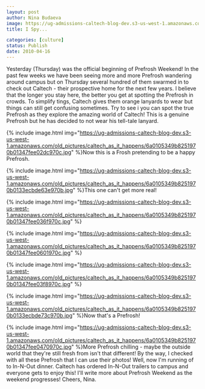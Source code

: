 ```yaml
---
layout: post
author: Nina Budaeva
image: https://ug-admissions-caltech-blog-dev.s3-us-west-1.amazonaws.com/old_pictures/caltech_as_it_happens/6a0105349b8251970b0133ecbde53c970b.jpg
title: I Spy...

categories: [culture]
status: Publish
date: 2010-04-16
---
```


Yesterday (Thursday) was the official beginning of Prefrosh Weekend! In the past few weeks we have been seeing more and more Prefrosh wandering around campus but on Thursday several hundred of them swarmed in to check out Caltech - their prospective home for the next few years. 
I believe that the longer you stay here, the better you get at spotting the Prefrosh in crowds. To simplify tings, Caltech gives them orange lanyards to wear but things can still get confusing sometimes. Try to see i you can spot the true Prefrosh as they explore the amazing world of Caltech!
This is a genuine Prefrosh but he has decided to not wear his tell-tale lanyard.


{% include image.html img="https://ug-admissions-caltech-blog-dev.s3-us-west-1.amazonaws.com/old_pictures/caltech_as_it_happens/6a0105349b8251970b01347fee02dc970c.jpg" %}Now this is a Frosh pretending to be a happy Prefrosh.


{% include image.html img="https://ug-admissions-caltech-blog-dev.s3-us-west-1.amazonaws.com/old_pictures/caltech_as_it_happens/6a0105349b8251970b0133ecbde63e970b.jpg" %}This one can't get more real!


{% include image.html img="https://ug-admissions-caltech-blog-dev.s3-us-west-1.amazonaws.com/old_pictures/caltech_as_it_happens/6a0105349b8251970b01347fee036f970c.jpg" %}

{% include image.html img="https://ug-admissions-caltech-blog-dev.s3-us-west-1.amazonaws.com/old_pictures/caltech_as_it_happens/6a0105349b8251970b01347fee0601970c.jpg" %}

{% include image.html img="https://ug-admissions-caltech-blog-dev.s3-us-west-1.amazonaws.com/old_pictures/caltech_as_it_happens/6a0105349b8251970b01347fee03f8970c.jpg" %}

{% include image.html img="https://ug-admissions-caltech-blog-dev.s3-us-west-1.amazonaws.com/old_pictures/caltech_as_it_happens/6a0105349b8251970b0133ecbde73c970b.jpg" %}Now that's a Prefrosh!


{% include image.html img="https://ug-admissions-caltech-blog-dev.s3-us-west-1.amazonaws.com/old_pictures/caltech_as_it_happens/6a0105349b8251970b01347fee0470970c.jpg" %}More Prefrosh chilling - maybe the outside world that they're still fresh from isn't that different!
By the way, I checked with all these Prefrosh that I can use their photos!
Well, now I'm running of to In-N-Out dinner. Caltech has ordered In-N-Out trailers to campus and everyone gets to enjoy this! I'll write more about Prefrosh Weekend as the weekend progresses!
Cheers,
Nina.

   
